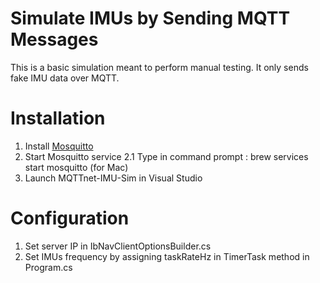 # Simulate IMUs by Sending MQTT Messages
This is a basic simulation meant to perform manual testing. It only sends fake IMU data over MQTT.

# Installation
1. Install [Mosquitto](https://mosquitto.org/download/)
2. Start Mosquitto service
    2.1 Type in command prompt : brew services start mosquitto (for Mac)
3. Launch MQTTnet-IMU-Sim in Visual Studio

# Configuration
1. Set server IP in IbNavClientOptionsBuilder.cs
2. Set IMUs frequency by assigning taskRateHz in TimerTask method in Program.cs

